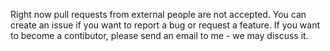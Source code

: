 Right now pull requests from external people are not accepted. You can create an issue if you want to report a bug or request a feature.
If you want to become a contibutor, please send an email to me - we may discuss it.

